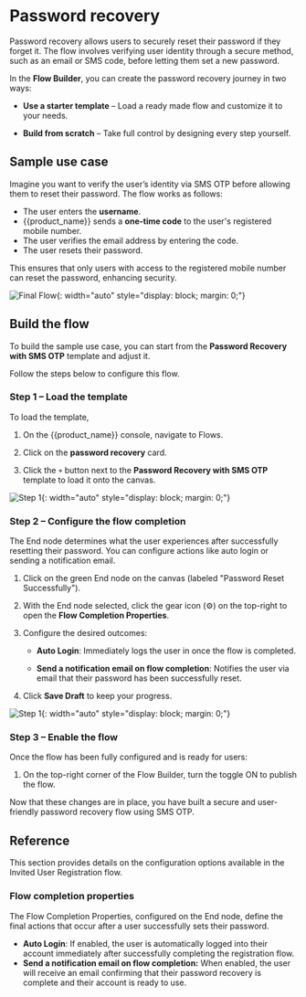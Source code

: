 # Password recovery

Password recovery allows users to securely reset their password if they forget it. The flow involves verifying user identity through a secure method, such as an email or SMS code, before letting them set a new password.

In the **Flow Builder**, you can create the password recovery journey in two ways:

- **Use a starter template** – Load a ready made flow and customize it to your needs.

- **Build from scratch** – Take full control by designing every step yourself.

## Sample use case

Imagine you want to verify the user’s identity via SMS OTP before allowing them to reset their password. The flow works as follows:

- The user enters the **username**.
- {{product_name}} sends a **one-time code** to the user's registered mobile number.
- The user verifies the email address by entering the code.
- The user resets their password.

This ensures that only users with access to the registered mobile number can reset the password, enhancing security.

![Final Flow]({{base_path}}/assets/img/guides/flows/flow-password-recovery.png){: width="auto" style="display: block; margin: 0;"}

## Build the flow

To build the sample use case, you can start from the **Password Recovery with SMS OTP** template and adjust it.

Follow the steps below to configure this flow.

### Step 1 – Load the template

To load the template,

1. On the {{product_name}} console, navigate to Flows.

2. Click on the **password recovery** card.

3. Click the `+` button next to the **Password Recovery with SMS OTP** template to load it onto the canvas.

![Step 1]({{base_path}}/assets/img/guides/flows/flow-password-recovery-step-01.png){: width="auto" style="display: block; margin: 0;"}

### Step 2 – Configure the flow completion

The End node determines what the user experiences after successfully resetting their password. You can configure actions like auto login or sending a notification email.

1. Click on the green End node on the canvas (labeled "Password Reset Successfully").

2. With the End node selected, click the gear icon (⚙️) on the top-right to open the **Flow Completion Properties**.

3. Configure the desired outcomes:

    - **Auto Login**: Immediately logs the user in once the flow is completed.
  
    - **Send a notification email on flow completion**: Notifies the user via email that their password has been successfully reset.

4. Click **Save Draft** to keep your progress.  

![Step 1]({{base_path}}/assets/img/guides/flows/flow-password-recovery-step-02.png){: width="auto" style="display: block; margin: 0;"}

### Step 3 – Enable the flow

Once the flow has been fully configured and is ready for users:

1. On the top-right corner of the Flow Builder, turn the toggle ON to publish the flow.

Now that these changes are in place, you have built a secure and user-friendly password recovery flow using SMS OTP.

## Reference

This section provides details on the configuration options available in the Invited User Registration flow.

### Flow completion properties

The Flow Completion Properties, configured on the End node, define the final actions that occur after a user successfully sets their password.

- **Auto Login**: If enabled, the user is automatically logged into their account immediately after successfully completing the registration flow.
- **Send a notification email on flow completion:** When enabled, the user will receive an email confirming that their password recovery is complete and their account is ready to use.
